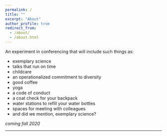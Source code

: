 ```yaml
---
permalink: /
title: ""
excerpt: "About"
author_profile: true
redirect_from: 
  - /about/
  - /about.html
---
```

An experiment in conferencing that will include such things as:
- exemplary science  
- talks that run on time
- childcare
- an operationalized commitment to diversity
- good coffee
- yoga
- a code of conduct
- a coat check for your backpack
- water stations to refill your water bottles
- spaces for meeting with colleagues
- and did we mention, exemplary science?

<em>coming fall 2020</em>

------
